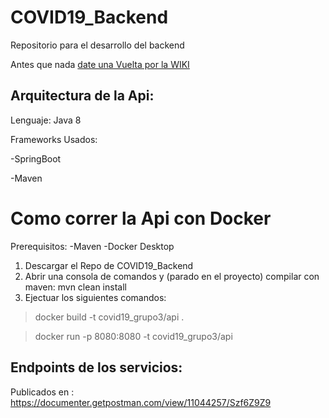 # COVID19_Backend
Repositorio para el desarrollo del backend

Antes que nada [date una Vuelta por la WIKI](https://github.com/TACSGrupo3/COVID19_Backend/wiki)

## Arquitectura de la Api: 
Lenguaje: Java 8

Frameworks Usados:

-SpringBoot

-Maven

# Como correr la Api con Docker
Prerequisitos:
-Maven
-Docker Desktop

1) Descargar el Repo de COVID19_Backend
2) Abrir una consola de comandos y (parado en el proyecto) compilar con maven: mvn clean install
3) Ejectuar los siguientes comandos:
> docker build -t covid19_grupo3/api .

> docker run -p 8080:8080 -t covid19_grupo3/api


## Endpoints de los servicios:
Publicados en : https://documenter.getpostman.com/view/11044257/Szf6Z9Z9
